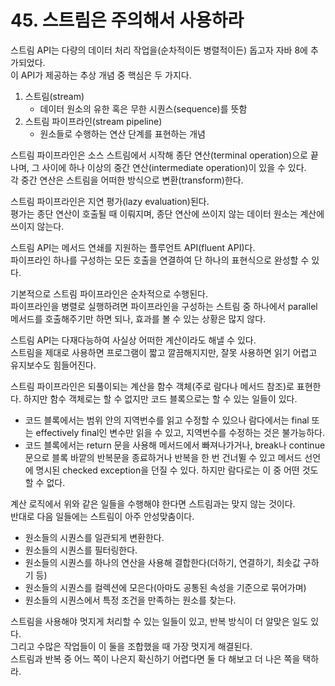 # 45. 스트림은 주의해서 사용하라

스트림 API는 다량의 데이터 처리 작업을(순차적이든 병렬적이든) 돕고자 자바 8에 추가되었다.  
이 API가 제공하는 추상 개념 중 핵심은 두 가지다.

1. 스트림(stream)
    - 데이터 원소의 유한 혹은 무한 시퀀스(sequence)를 뜻함
2. 스트림 파이프라인(stream pipeline)
    - 원소들로 수행하는 연산 단계를 표현하는 개념

스트림 파이프라인은 소스 스트림에서 시작해 종단 연산(terminal operation)으로 끝나며, 그 사이에 하나 이상의 중간 연산(intermediate operation)이 있을 수 있다.  
각 중간 연산은 스트림을 어떠한 방식으로 변환(transform)한다.

스트림 파이프라인은 지연 평가(lazy evaluation)된다.  
평가는 종단 연산이 호출될 때 이뤄지며, 종단 연산에 쓰이지 않는 데이터 원소는 계산에 쓰이지 않는다.

스트림 API는 메서드 연쇄를 지원하는 플루언트 API(fluent API)다.  
파이프라인 하나를 구성하는 모든 호출을 연결하여 단 하나의 표현식으로 완성할 수 있다.

기본적으로 스트림 파이프라인은 순차적으로 수행된다.  
파이프라인을 병렬로 실행하려면 파이프라인을 구성하는 스트림 중 하나에서 parallel 메서드를 호출해주기만 하면 되나, 효과를 볼 수 있는 상황은 많지 않다.

스트림 API는 다재다능하여 사실상 어떠한 계산이라도 해낼 수 있다.  
스트림을 제대로 사용하면 프로그램이 짧고 깔끔해지지만, 잘못 사용하면 읽기 어렵고 유지보수도 힘들어진다.

스트림 파이프라인은 되풀이되는 계산을 함수 객체(주로 람다나 메서드 참조)로 표현한다.
하지만 함수 객체로는 할 수 없지만 코드 블록으로는 할 수 있는 일들이 있다.

- 코드 블록에서는 범위 안의 지역번수를 읽고 수정할 수 있으나 람다에서는 final 또는 effectively final인 변수만 읽을 수 있고, 지역번수를 수정하는 것은 불가능하다.
- 코드 블록에서는 return 문을 사용해 메서드에서 빠져나가거나, break나 continue 문으로 블록 바깥의 반복문을 종료하거나 반복을 한 번 건너뛸 수 있고 메서드 선언에 명시된 checked exception을 던질 수 있다. 하지만 람다로는 이 중 어떤 것도 할 수 없다.

계산 로직에서 위와 같은 일들을 수행해야 한다면 스트림과는 맞지 않는 것이다.  
반대로 다음 일들에는 스트림이 아주 안성맞춤이다.

- 원소들의 시퀀스를 일관되게 변환한다.
- 원소들의 시퀀스를 필터링한다.
- 원소들의 시퀀스를 하나의 연산을 사용해 결합한다(더하기, 연결하기, 최솟값 구하기 등)
- 원소들의 시퀀스를 컬렉션에 모은다(아마도 공통된 속성을 기준으로 묶어가며)
- 원소들의 시퀀스에서 특정 조건을 만족하는 원소를 찾는다.

스트림을 사용해야 멋지게 처리할 수 있는 일들이 있고, 반복 방식이 더 알맞은 일도 있다.  
그리고 수많은 작업들이 이 둘을 조합했을 때 가장 멋지게 해결된다.  
스트림과 반복 중 어느 쪽이 나은지 확신하기 어렵다면 둘 다 해보고 더 나은 쪽을 택하라.